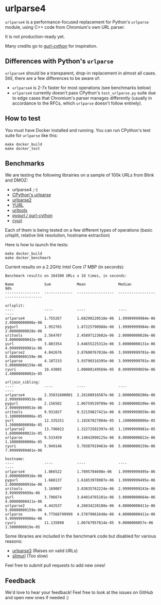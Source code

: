 # urlparse4

`urlparse4` is a performance-focused replacement for Python's `urlparse` module, using C++ code from Chromium's own URL parser.

It is not production-ready yet.

Many credits go to [gurl-cython](https://github.com/Preetwinder/gurl-cython) for inspiration.

## Differences with Python's `urlparse`

`urlparse4` should be a transparent, drop-in replacement in almost all cases. Still, there are a few differences to be aware of:

 - `urlparse4` is 2-7x faster for most operations (see benchmarks below)
 - `urlparse4` currently doesn't pass CPython's `test_urlparse.py` suite due to edge cases that Chromium's parser manages differently (usually in accordance to the RFCs, which `urlparse` doesn't follow entirely).

## How to test

You must have Docker installed and running. You can run CPython's test suite for `urlparse` like this:

```
make docker_build
make docker_test
```

## Benchmarks

We are testing the following librairies on a sample of 100k URLs from Blink and DMOZ:

 - urlparse4 ;-)
 - [CPython's urlparse](https://github.com/python/cpython/blob/2.7/Lib/urlparse.py)
 - [urlparse2](https://github.com/mwhooker/urlparse2)
 - [YURL](http://github.com/homm/yurl/)
 - [uritools](https://github.com/tkem/uritools)
 - [pygurl / gurl-cython](https://github.com/Preetwinder/gurl-cython)
 - [cyuri](https://github.com/mitghi/cyuri)

Each of them is being tested on a few different types of operations (basic urlsplit, relative link resolution, hostname extraction)

Here is how to launch the tests:

```
make docker_build
make docker_benchmark
```

Current results on a 2.2GHz Intel Core i7 MBP (in seconds):

```
Benchmark results on 104300 URLs x 10 times, in seconds:

Name              Sum            Mean               Median             90%
----------------  -------------  -----------------  -----------------  -----------------

urlsplit:
----              ----           ----               ----               ----
urlparse4         1.755267       1.68290220518e-06  1.99999999984e-06  2.00000000006e-06
pygurl            1.952765       1.87225790988e-06  1.99999999984e-06  2.00000000028e-06
uritools          2.564707       2.45897123682e-06  2.00000000028e-06  3.00000000042e-06
yurl              3.803354       3.64655225312e-06  3.00000000131e-06  4.99999999981e-06
urlparse2         4.042676       3.87600767018e-06  3.99999999701e-06  5.00000000159e-06
urlparse          4.107233       3.93790316395e-06  3.99999999701e-06  5.00000000159e-06
cyuri             10.43085       1.00008149569e-05  8.99999999859e-06  1.40000000002e-05

urljoin_sibling:
----              ----           ----               ----               ----
urlparse4         2.35831600001  2.26108916587e-06  2.00000000206e-06  2.99999999953e-06
pygurl            2.156502       2.06759539789e-06  2.00000000206e-06  2.99999999953e-06
uritools          9.931027       9.52159827421e-06  8.99999999859e-06  1.10000000006e-05
yurl              12.335251      1.18267027804e-05  1.10000000006e-05  1.30000000098e-05
urlparse2         13.796022      1.32272502397e-05  1.19999999981e-05  1.60000000022e-05
urlparse          9.533459       9.14042090125e-06  8.00000000822e-06  1.10000000006e-05
cyuri             5.949146       5.70387919463e-06  5.00000000159e-06  7.99999999401e-06

hostname:
----              ----           ----               ----               ----
urlparse4         1.866522       1.7895704698e-06   1.99999999495e-06  2.00000000916e-06
pygurl            1.688137       1.61853978907e-06  1.99999999495e-06  2.00000000916e-06
uritools          3.169007       3.03835762224e-06  2.99999999243e-06  3.9999999899e-06
yurl              3.796674       3.64014765101e-06  3.00000000664e-06  4.00000000411e-06
urlparse2         4.443537       4.26034228188e-06  4.00000000411e-06  5.00000000159e-06
urlparse          4.77568799999  4.57879961648e-06  4.00000000411e-06  5.99999999906e-06
cyuri             11.135898      1.06767957814e-05  9.0000000057e-06   1.5000000019e-05
```

Some libraries are included in the benchmark code but disabled for various reasons:

 - [urlparse3](https://pypi.python.org/pypi/urlparse3/) (Raises on valid URLs)
 - [slimurl](https://github.com/mosquito/slimurl) (Too slow)

Feel free to submit pull requests to add new ones!

## Feedback

We'd love to hear your feedback! Feel free to look at the issues on GitHub and open new ones if needed :)
